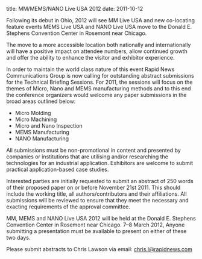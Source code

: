 title: MM/MEMS/NANO Live USA 2012
date: 2011-10-12 

Following its debut in Ohio, 2012 will see MM Live USA and new co-locating feature events MEMS Live USA and NANO Live USA move to the Donald E. Stephens Convention Center in Rosemont near Chicago.
<!--break-->
The move to a more accessible location both nationally and internationally will have a positive impact on attendee numbers, allow continued growth and offer the ability to enhance the visitor and exhibitor experience.  
  
In order to maintain the world class nature of this event Rapid News Communications Group is now calling for outstanding abstract submissions for the Technical Briefing Sessions. For 2011, the sessions will focus on the themes of Micro, Nano and MEMS manufacturing methods and to this end the conference organizers would welcome any paper submissions in the broad areas outlined below:  

* Micro Molding  
* Micro Machining   
* Micro and Nano Inspection   
* MEMS Manufacturing   
* NANO Manufacturing   

All submissions must be non-promotional in content and presented by companies or institutions that are utilising and/or researching the technologies for an industrial application. Exhibitors are welcome to submit practical application-based case studies.   

Interested parties are initially requested to submit an abstract of 250 words of their proposed paper on or before November 21st 2011. This should include the working title, all authors/contributors and their affiliations. All submissions will be reviewed to ensure that they meet the necessary and exacting requirements of the approval committee.   

MM, MEMS and NANO Live USA 2012 will be held at the Donald E. Stephens Convention Center in Rosemont near Chicago. 7–8 March 2012, Anyone submitting a presentation must be available to present on either of these two days.   
  
Please submit abstracts to Chris Lawson via email: [chris.l@rapidnews.com](mailto:chris.l@rapidnews.com)